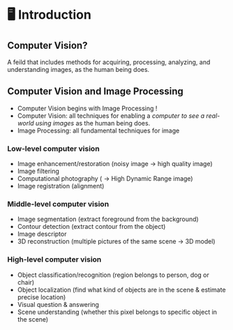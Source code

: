 # 🖥 Introduction

## Computer Vision?

A feild that includes methods for acquiring, processing, analyzing, and understanding images, as the human being does.


## Computer Vision and Image Processing

- Computer Vision begins with Image Processing !
- Computer Vision: all techniques for enabling a *computer to see a real-world using images* as the human being does.
- Image Processing: all fundamental techniques for image

### Low-level computer vision


- Image enhancement/restoration (noisy image → high quality image)
- Image filtering
- Computational photography ( → High Dynamic Range image)
- Image registration (alignment)

### Middle-level computer vision


- Image segmentation (extract foreground from the background)
- Contour detection (extract contour from the object)
- Image descriptor
- 3D reconstruction (multiple pictures of the same scene → 3D model)

### High-level computer vision


- Object classification/recognition (region belongs to person, dog or chair)
- Object localization (find what kind of objects are in the scene & estimate precise location)
- Visual question & answering
- Scene understanding (whether this pixel belongs to specific object in the scene)
